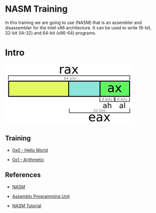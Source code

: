 # NASM Training

In this training we are going to use (NASM) that is an assembler and disassembler for the Intel x86 architecture. It can be used to write 16-bit, 32-bit (IA-32) and 64-bit (x86-64) programs.

# Intro

![](doc/registers.png)

## Training

* [0x0 - Hello World](/0x0)

* [0x1 - Arithmetic ](/0x1)



## References

* [NASM](http://www.nasm.us)

* [Assembly Programming Unit](https://www.slideshare.net/infinite2me/assembly-language-programmingunit-4)

* [NASM Tutorial](http://cs.lmu.edu/~ray/notes/nasmtutorial)